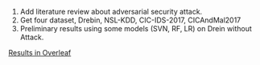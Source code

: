 1. Add literature review about adversarial security attack.
2. Get four dataset, Drebin, NSL-KDD, CIC-IDS-2017, CICAndMal2017
3. Preliminary results using some models (SVN, RF, LR) on Drein without Attack.

[Results in Overleaf](https://www.overleaf.com/project/5de48f304b6b5300012b451d)
